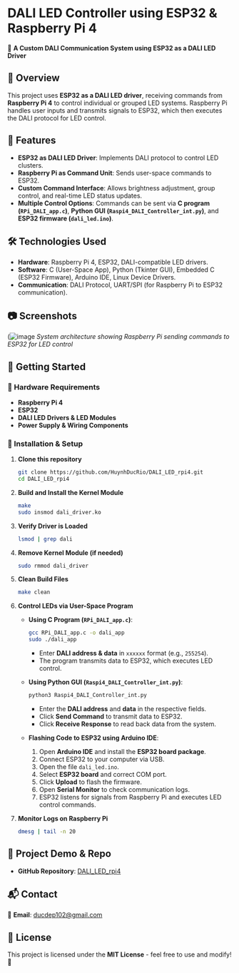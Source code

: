 # DALI LED Controller using ESP32 & Raspberry Pi 4

🚀 **A Custom DALI Communication System using ESP32 as a DALI LED Driver**

## 📌 Overview
This project uses **ESP32 as a DALI LED driver**, receiving commands from **Raspberry Pi 4** to control individual or grouped LED systems. Raspberry Pi handles user inputs and transmits signals to ESP32, which then executes the DALI protocol for LED control.

## 🌟 Features
- **ESP32 as DALI LED Driver**: Implements DALI protocol to control LED clusters.
- **Raspberry Pi as Command Unit**: Sends user-space commands to ESP32.
- **Custom Command Interface**: Allows brightness adjustment, group control, and real-time LED status updates.
- **Multiple Control Options**: Commands can be sent via **C program (`RPi_DALI_app.c`)**, **Python GUI (`Raspi4_DALI_Controller_int.py`)**, and **ESP32 firmware (`dali_led.ino`)**.

## 🛠️ Technologies Used
- **Hardware**: Raspberry Pi 4, ESP32, DALI-compatible LED drivers.
- **Software**: C (User-Space App), Python (Tkinter GUI), Embedded C (ESP32 Firmware), Arduino IDE, Linux Device Drivers.
- **Communication**: DALI Protocol, UART/SPI (for Raspberry Pi to ESP32 communication).

## 📷 Screenshots
(![image](https://github.com/user-attachments/assets/dca17d6d-386c-4a60-9bab-69119b5251b0)
*System architecture showing Raspberry Pi sending commands to ESP32 for LED control*

## 🚀 Getting Started
### 📌 Hardware Requirements
- **Raspberry Pi 4**
- **ESP32**
- **DALI LED Drivers & LED Modules**
- **Power Supply & Wiring Components**

### 🔧 Installation & Setup
1. **Clone this repository**
   ```bash
   git clone https://github.com/HuynhDucRio/DALI_LED_rpi4.git
   cd DALI_LED_rpi4
   ```
2. **Build and Install the Kernel Module**
   ```bash
   make
   sudo insmod dali_driver.ko
   ```
3. **Verify Driver is Loaded**
   ```bash
   lsmod | grep dali
   ```
4. **Remove Kernel Module (if needed)**
   ```bash
   sudo rmmod dali_driver
   ```
5. **Clean Build Files**
   ```bash
   make clean
   ```
6. **Control LEDs via User-Space Program**
   - **Using C Program (`RPi_DALI_app.c`)**:
     ```bash
     gcc RPi_DALI_app.c -o dali_app
     sudo ./dali_app
     ```
     - Enter **DALI address & data** in `xxxxxx` format (e.g., `255254`).
     - The program transmits data to ESP32, which executes LED control.
   
   - **Using Python GUI (`Raspi4_DALI_Controller_int.py`)**:
     ```bash
     python3 Raspi4_DALI_Controller_int.py
     ```
     - Enter the **DALI address** and **data** in the respective fields.
     - Click **Send Command** to transmit data to ESP32.
     - Click **Receive Response** to read back data from the system.
   
   - **Flashing Code to ESP32 using Arduino IDE**:
     1. Open **Arduino IDE** and install the **ESP32 board package**.
     2. Connect ESP32 to your computer via USB.
     3. Open the file `dali_led.ino`.
     4. Select **ESP32 board** and correct COM port.
     5. Click **Upload** to flash the firmware.
     6. Open **Serial Monitor** to check communication logs.
     7. ESP32 listens for signals from Raspberry Pi and executes LED control commands.

7. **Monitor Logs on Raspberry Pi**
   ```bash
   dmesg | tail -n 20
   ```

## 🔗 Project Demo & Repo
- **GitHub Repository**: [DALI_LED_rpi4](https://github.com/HuynhDucRio/DALI_LED_rpi4)

## 📬 Contact
📧 **Email**: ducdep102@gmail.com  

## 📜 License
This project is licensed under the **MIT License** - feel free to use and modify! 🎉
